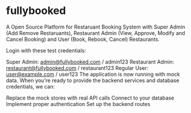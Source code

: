 # fullybooked
A Open Source Platform for Restaruant Booking System with Super Admin (Add Remove Restaruants), Restaurant Admin (View, Approve, Modify and Cancel Booking) and User (Book, Rebook, Cancel) Restaurants.

Login with these test credentials:

Super Admin: admin@fullybooked.com / admin123
Restaurant Admin: restaurant@fullybooked.com / restaurant123
Regular User: user@example.com / user123
The application is now running with mock data. When you're ready to provide the backend services and database credentials, we can:

Replace the mock stores with real API calls
Connect to your database
Implement proper authentication
Set up the backend routes
